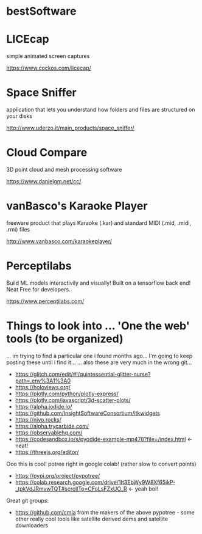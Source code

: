 # bestSoftware

# LICEcap
simple animated screen captures

https://www.cockos.com/licecap/

# Space Sniffer
application that lets you understand how folders and files are structured on your disks

http://www.uderzo.it/main_products/space_sniffer/

# Cloud Compare
3D point cloud and mesh processing software

https://www.danielgm.net/cc/

# vanBasco's Karaoke Player
freeware product that plays Karaoke (.kar) and standard MIDI (.mid, .midi, .rmi) files

http://www.vanbasco.com/karaokeplayer/

# Perceptilabs 
Build ML models interactivily and visually! Built on a tensorflow back end! Neat
Free for developers. 

https://www.perceptilabs.com/

# Things to look into ... 'One the web' tools (to be organized)
... im trying to find a particular one i found months ago... I'm going to keep posting these until i find it...
... also these are very much in the wrong git... 
- https://glitch.com/edit/#!/quintessential-glitter-nurse?path=.env%3A1%3A0
- https://holoviews.org/
- https://plotly.com/python/plotly-express/
- https://plotly.com/javascript/3d-scatter-plots/
- https://alpha.iodide.io/
- https://github.com/InsightSoftwareConsortium/itkwidgets
- https://nivo.rocks/
- https://alpha.trycarbide.com/
- https://observablehq.com/
- https://codesandbox.io/s/pyodide-example-mp478?file=/index.html <- neat!
- https://threejs.org/editor/

Ooo this is cool! potree right in google colab! (rather slow to convert points)
- https://pypi.org/project/pypotree/
- https://colab.research.google.com/drive/1It3EbWy9W8Xf65ikP-_tpkVdJRmvwTQT#scrollTo=CFoLsFZxUO_R <- yeah boi!

Great git groups:
- https://github.com/cmla from the makers of the above pypotree - some other really cool tools like satellite derived dems and satellite downloaders 
